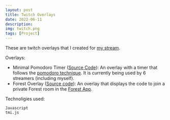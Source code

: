 ```yaml
---
layout: post
title: Twitch Overlays
date: 2022-06-11
description:
img: twitch.png
tags: [Project]
---
```


These are twitch overlays that I created for [my stream].

Overlays:

- Minimal Pomodoro Timer ([Source Code](https://github.com/mohamed-tayeh/Minimal-Pomo-Timer)): An overlay with a timer that follows the [pomodoro technique]. It is currently being used by 6 streamers (including myself).
- Forest Overlay ([Source code](https://github.com/mohamed-tayeh/forest-overlay)): An overlay that displays the code to join a private Forest room in the [Forest App].

Technoligies used:

```
Javascript
tmi.js
```

[pomodoro technique]: https://www.techtarget.com/whatis/definition/pomodoro-technique#:~:text=The%20pomodoro%20technique%20is%20a,completion%20of%20four%20work%20periods.
[my stream]: https://www.twitch.tv/moh__t
[forest app]: https://www.forestapp.cc/
